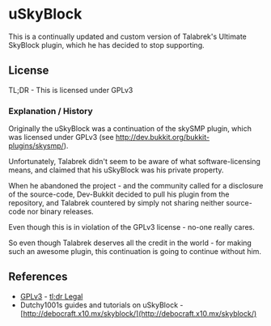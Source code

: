 # uSkyBlock

This is a continually updated and custom version of Talabrek's Ultimate SkyBlock plugin, which he has decided to stop supporting.

## License

TL;DR - This is licensed under GPLv3

### Explanation / History
Originally the uSkyBlock was a continuation of the skySMP plugin, which was licensed under GPLv3
(see http://dev.bukkit.org/bukkit-plugins/skysmp/).

Unfortunately, Talabrek didn't seem to be aware of what software-licensing means, and claimed that his uSkyBlock was his private property.

When he abandoned the project - and the community called for a disclosure of the source-code, Dev-Bukkit decided to pull his plugin from the repository, and Talabrek countered by simply not sharing neither source-code nor binary releases.

Even though this is in violation of the GPLv3 license - no-one really cares.

So even though Talabrek deserves all the credit in the world - for making such an awesome plugin, this continuation is going to continue without him.

## References

* [GPLv3](http://www.gnu.org/copyleft/gpl.html) - [tl;dr Legal](https://www.tldrlegal.com/l/gpl-3.0)
* Dutchy1001s guides and tutorials on uSkyBlock - [http://debocraft.x10.mx/skyblock/](http://debocraft.x10.mx/skyblock/)